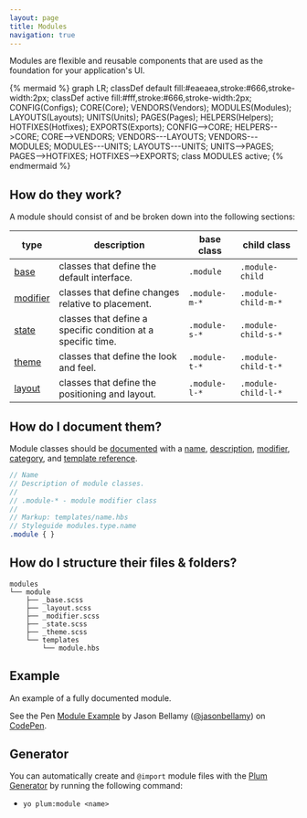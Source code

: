 ```yaml
---
layout: page
title: Modules
navigation: true
---
```


Modules are flexible and reusable components that are used as the foundation for your application's UI.

{% mermaid %}
graph LR;
    classDef default fill:#eaeaea,stroke:#666,stroke-width:2px;
    classDef active fill:#fff,stroke:#666,stroke-width:2px;
    CONFIG(Configs);
    CORE(Core);
    VENDORS(Vendors);
    MODULES(Modules);
    LAYOUTS(Layouts);
    UNITS(Units);
    PAGES(Pages);
    HELPERS(Helpers);
    HOTFIXES(Hotfixes);
    EXPORTS(Exports);
    CONFIG-->CORE;
    HELPERS-->CORE;
    CORE-->VENDORS;
    VENDORS---LAYOUTS;
    VENDORS---MODULES;
    MODULES---UNITS;
    LAYOUTS---UNITS;
    UNITS-->PAGES;
    PAGES-->HOTFIXES;
    HOTFIXES-->EXPORTS;
    class MODULES active;
{% endmermaid %}

## How do they work?

A module should consist of and be broken down into the following sections:

type                              | description                                                  | base class     | child class
----------------------------------|--------------------------------------------------------------|----------------|---------------------
[base](modules-base.html)         | classes that define the default interface.                   | `.module`      | `.module-child`
[modifier](modules-modifier.html) | classes that define changes relative to placement.           | `.module-m-*`  | `.module-child-m-*`
[state](modules-state.html)       | classes that define a specific condition at a specific time. | `.module-s-*`  | `.module-child-s-*`
[theme](modules-theme.html)       | classes that define the look and feel.                       | `.module-t-*`  | `.module-child-t-*`
[layout](modules-layout.html)     | classes that define the positioning and layout.              | `.module-l-*`  | `.module-child-l-*`

## How do I document them?

Module classes should be [documented](documentation.html) with a [name](https://github.com/kss-node/kss/blob/spec/SPEC.md#the-heading-and-description), [description](https://github.com/kss-node/kss/blob/spec/SPEC.md#the-heading-and-description), [modifier](https://github.com/kss-node/kss/blob/spec/SPEC.md#the-modifiers), [category](https://github.com/kss-node/kss/blob/spec/SPEC.md#the-styleguide-reference), and [template reference](https://github.com/kss-node/kss/blob/spec/SPEC.md#the-markup).

```scss
// Name
// Description of module classes.
//
// .module-* - module modifier class
//
// Markup: templates/name.hbs
// Styleguide modules.type.name
.module { }
```

## How do I structure their files & folders?

```text
modules
└── module
    ├── _base.scss
    ├── _layout.scss
    ├── _modifier.scss
    ├── _state.scss
    ├── _theme.scss
    └── templates
        └── module.hbs
```

## Example

An example of a fully documented module.

<p data-height="500" data-theme-id="12653" data-slug-hash="MYXBZM" data-default-tab="html" data-user="jasonbellamy" class='codepen'>See the Pen <a href='http://codepen.io/jasonbellamy/pen/MYXBZM/'>Module Example</a> by Jason Bellamy (<a href='http://codepen.io/jasonbellamy'>@jasonbellamy</a>) on <a href='http://codepen.io'>CodePen</a>.</p>
<script async src="//assets.codepen.io/assets/embed/ei.js"></script>


## Generator

You can automatically create and `@import` module files with the [Plum Generator](https://github.com/plum-css/generator-plum) by running the following command:

- `yo plum:module <name>`
